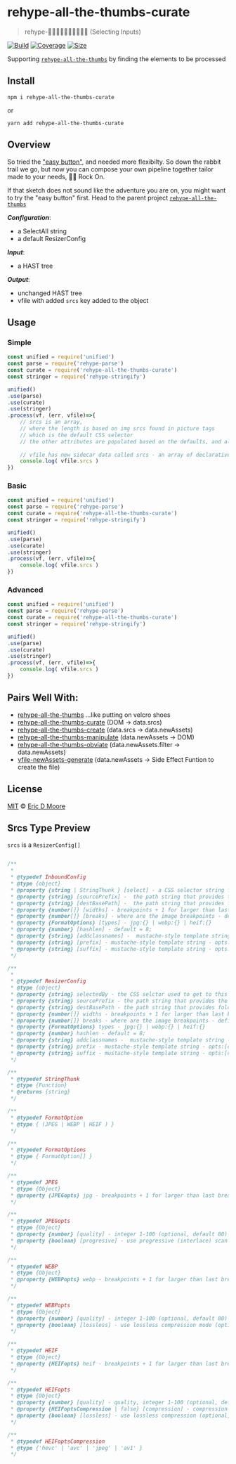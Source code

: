 # rehype-all-the-thumbs-curate
> rehype-👍🏿👍🏼👍🏽👍🏻👍🏾 (Selecting Inputs)

[![Build][build-badge]][build]
[![Coverage][coverage-badge]][coverage]
[![Size][size-badge]][size]
<!-- [![Downloads][downloads-badge]][downloads] -->
<!-- [![Sponsors][sponsors-badge]][collective] -->
<!-- [![Backers][backers-badge]][collective] -->
<!-- [![Chat][chat-badge]][chat] -->

Supporting [`rehype-all-the-thumbs`](https://github.com/ericdmoore/rehype-all-the-thumbs) by finding the elements to be processed

## Install

`npm i rehype-all-the-thumbs-curate` 

or 

`yarn add rehype-all-the-thumbs-curate`

## Overview

So tried the ["easy button"](https://github.com/ericdmoore/rehype-all-the-thumbs), and needed more flexibilty. So down the rabbit trail we go, but now you can compose your own pipeline together tailor made to your needs, 🤘🏼 Rock On.

If that sketch does not sound like the adventure you are on, you might want to try the "easy button" first. Head to the parent project [`rehype-all-the-thumbs` ](https://github.com/ericdmoore/rehype-all-the-thumbs)

**_Configuration_**:
- a SelectAll string
- a default ResizerConfig

**_Input_**:
- a HAST tree

**_Output_**:
- unchanged HAST tree
- vfile with added `srcs` key added to the object

## Usage

### Simple

```js
const unified = require('unified')
const parse = require('rehype-parse')
const curate = require('rehype-all-the-thumbs-curate')
const stringer = require('rehype-stringify')

unified()
.use(parse)
.use(curate)
.use(stringer)
.process(vf, (err, vfile)=>{
    // srcs is an array,
    // where the length is based on img srcs found in picture tags 
    // which is the default CSS selector
    // the other attributes are populated based on the defaults, and all are configurable
    
    // vfile has new sidecar data called srcs - an array of declarative instructions from which other plugins can make thumbnails.
    console.log( vfile.srcs )
})
```


### Basic

```js
const unified = require('unified')
const parse = require('rehype-parse')
const curate = require('rehype-all-the-thumbs-curate')
const stringer = require('rehype-stringify')

unified()
.use(parse)
.use(curate)
.use(stringer)
.process(vf, (err, vfile)=>{
    console.log( vfile.srcs )
})
```

### Advanced

```js
const unified = require('unified')
const parse = require('rehype-parse')
const curate = require('rehype-all-the-thumbs-curate')
const stringer = require('rehype-stringify')

unified()
.use(parse)
.use(curate)
.use(stringer)
.process(vf, (err, vfile)=>{
    console.log( vfile.srcs )
})
```

## Pairs Well With:

- [rehype-all-the-thumbs](https://github.com/ericdmoore/rehype-all-the-thumbs) ...like putting on velcro shoes
- [rehype-all-the-thumbs-curate](https://github.com/ericdmoore/rehype-all-the-thumbs-curate) (DOM -> data.srcs)
- [rehype-all-the-thumbs-create](https://github.com/ericdmoore/rehype-all-the-thumbs-create) (data.srcs -> data.newAssets)
- [rehype-all-the-thumbs-manipulate](https://github.com/ericdmoore/rehype-all-the-thumbs-manipulate) (data.newAssets -> DOM)
- [rehype-all-the-thumbs-obviate](https://github.com/ericdmoore/rehype-all-the-thumbs-obviate) (data.newAssets.filter -> data.newAssets)
- [vfile-newAssets-generate](https://github.com/ericdmoore/vfile-newAssets-generate) (data.newAssets -> Side Effect Funtion to create the file)

## License

[MIT][license] © [Eric D Moore][author]

## Srcs Type Preview

`srcs` is a `ResizerConfig[]`

```js

/**
 *
 * @typedef InboundConfig
 * @type {object}
 * @property {string | StringThunk } [select] - a CSS selector string for how to find the DOM nodes that have the data of interest.
 * @property {string} [sourcePrefix] -  the path string that provides the required folder context to load a src file from the fs
 * @property {string} [destBasePath] -  the path string that provides folder context for where to put the string 
 * @property {number[]} [widths] - breakpoints + 1 for larger than last break
 * @property {number[]} [breaks] - where are the image breakpoints - defined by max applicable 769, 1088, 1280
 * @property {FormatOptions} [types] - jpg:{} | webp:{} | heif:{}
 * @property {number} [hashlen] - default = 8;
 * @property {string} [addclassnames] -  mustache-style template string - opts:[classNames, width, ext, epochTime, imgHash]"
 * @property {string} [prefix] - mustache-style template string - opts:[classNames, width, ext, epochTime, imgHash]"
 * @property {string} [suffix] - mustache-style template string - opts:[classNames, width, ext, epochTime, imgHash]"
 */

/**
 *
 * @typedef ResizerConfig
 * @type {object}
 * @property {string} selectedBy - the CSS selctor used to get to this node
 * @property {string} sourcePrefix - the path string that provides the required folder context to load a src file from the fs
 * @property {string} destBasePath - the path string that provides folder context for where to put the string 
 * @property {number[]} widths - breakpoints + 1 for larger than last break
 * @property {number[]} breaks - where are the image breakpoints - defined by max applicable 769, 1088, 1280
 * @property {FormatOptions} types - jpg:{} | webp:{} | heif:{}
 * @property {number} hashlen - default = 8;
 * @property {string} addclassnames -  mustache-style template string - opts:[classNames, width, ext, epochTime, imgHash]"
 * @property {string} prefix - mustache-style template string - opts:[classNames, width, ext, epochTime, imgHash]"
 * @property {string} suffix - mustache-style template string - opts:[classNames, width, ext, epochTime, imgHash]"
 */

/**
 * @typedef StringThunk
 * @type {Function}
 * @returns {string}
 */

/**
 * @typedef FormatOption
 * @type { (JPEG | WEBP | HEIF ) }
 */

/**
 * @typedef FormatOptions
 * @type { FormatOption[] }
 */

/**
 * @typedef JPEG
 * @type {Object}
 * @property {JPEGopts} jpg - breakpoints + 1 for larger than last break
 */

/**
 * @typedef JPEGopts
 * @type {Object}
 * @property {number} [quality] - integer 1-100 (optional, default 80)
 * @property {boolean} [progresive] - use progressive (interlace) scan (optional, default true)
 */

/**
 * @typedef WEBP
 * @type {Object}
 * @property {WEBPopts} webp - breakpoints + 1 for larger than last break
 */

/**
 * @typedef WEBPopts
 * @type {Object}
 * @property {number} [quality] - integer 1-100 (optional, default 80)
 * @property {boolean} [lossless] - use lossless compression mode (optional, default false)
 */

/**
 * @typedef HEIF
 * @type {Object}
 * @property {HEIFopts} heif - breakpoints + 1 for larger than last break
 */

/**
 * @typedef HEIFopts
 * @type {Object}
 * @property {number} [quality] - quality, integer 1-100 (optional, default 80)
 * @property {HEIFoptsCompression | false} [compression] - compression format: hevc, avc, jpeg, av1 (optional, default 'hevc')
 * @property {boolean} [lossless] - use lossless compression (optional, default false)
 */

/**
 * @typedef HEIFoptsCompression
 * @type {'hevc' | 'avc' | 'jpeg' | 'av1' }
 */

```


<!-- Definitions -->

[license]: LICENSE

[author]: https://im.ericdmoore.com

[build]:https://github.com/ericdmoore/rehype-all-the-thumbs-curate/actions?query=workflow%3A%22Build+%26+Tests%22
[build-badge]:https://github.com/ericdmoore/rehype-all-the-thumbs-curate/workflows/Build%20&%20Tests/badge.svg
[coverage]: https://codecov.io/gh/ericdmoore/rehype-all-the-thumbs-curate
[coverage-badge]: https://img.shields.io/codecov/c/gh/ericdmoore/rehype-all-the-thumbs-curate
[size]:https://bundlephobia.com/result?p=rehype-all-the-thumbs-curate
[size-badge]:https://img.shields.io/bundlephobia/minzip/rehype-all-the-thumbs-curate?style=flat-square
<!-- [downloads] -->
<!-- [downloads-badge] -->